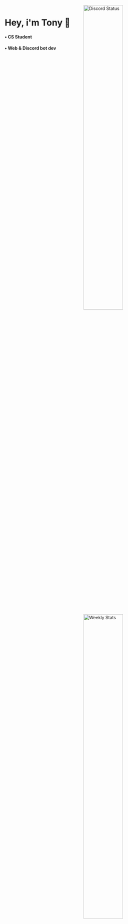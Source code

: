 <a href="https://discord.com/users/534505536712998926" target="_blank">
	<img width="50%" align="right" alt="Discord Status" src="https://lanyard.cnrad.dev/api/534505536712998926?bg=1f1f1f&borderRadius=5px">
</a>
<a href="https://wakatime.com/@trintous" target="_blank">
	<img width="50%" align="right" alt="Weekly Stats" src="https://github-readme-stats.vercel.app/api/wakatime?username=trintous&border_radius=5px&theme=dark&bg_color=1f1f1f&border_color=1f1f1f&icon_color=58a6ff&show_icons=true&disable_animations=true&custom_title=Weekly%20Stats">
</a>

<h1>Hey, i'm Tony 👋 </h1>
<h4>• CS Student </h3>
<h4>• Web & Discord bot dev</h4>
